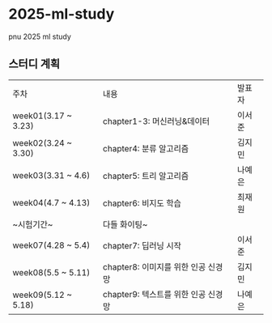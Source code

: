 # 2025-ml-study
pnu 2025 ml study 

## 스터디 계획

<table>
  <tr>
    <td>주차</td>
    <td>내용</td>
    <td>발표자</td>
  </tr>
  <tr>
    <td>week01(3.17 ~ 3.23)</td>
    <td>chapter1-3: 머신러닝&데이터</td>
    <td>이서준</td>
  </tr>
  <tr>
    <td>week02(3.24 ~ 3.30)</td>
    <td>chapter4: 분류 알고리즘</td>
    <td>김지민</td>
  </tr>
  <tr>
    <td>week03(3.31 ~ 4.6)</td>
    <td>chapter5: 트리 알고리즘</td>
    <td>나예은</td>
  </tr>
  <tr>
    <td>week04(4.7 ~ 4.13)</td>
    <td>chapter6: 비지도 학습</td>
    <td>최재원</td>
  </tr>
  <tr>
    <td>~시험기간~</td>
    <td>다들 화이팅~</td>
    <td></td>
  </tr>
  <tr>
    <td>week07(4.28 ~ 5.4)</td>
    <td>chapter7: 딥러닝 시작</td>
    <td>이서준</td>
  </tr>
  <tr>
    <td>week08(5.5 ~ 5.11)</td>
    <td>chapter8: 이미지를 위한 인공 신경망</td>
    <td>김지민</td>
  </tr>
  <tr>
    <td>week09(5.12 ~ 5.18)</td>
    <td>chapter9: 텍스트를 위한 인공 신경망</td>
    <td>나예은</td>
  </tr>
</table>
